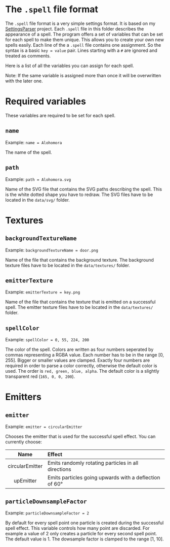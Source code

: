 The `.spell` file format
======================

The `.spell` file format is a very simple settings format.
It is based on my [SettingsParser](https://github.com/Foaly/SettingsParser) project.
Each `.spell` file in this folder describes the appearance of a spell.
The program offers a set of variables that can be set for each spell to make them unique.
This allows you to create your own new spells easily.
Each line of the a `.spell` file contains one assignment.
So the syntax is a basic `key = value` pair.
Lines starting with a `#` are ignored and treated as comments.


Here is a list of all the variables you can assign for each spell.

Note: If the same variable is assigned more than once it will be overwritten with the later one.



Required variables
==================

These variables are required to be set for each spell.

`name`
------

Example: `name = Alohomora`

The name of the spell.


`path`
------

Example: `path = Alohomora.svg`

Name of the SVG file that contains the SVG paths describing the spell.
This is the white dotted shape you have to redraw.
The SVG files have to be located in the `data/svg/` folder.



Textures
========

`backgroundTextureName`
-----------------------

Example: `backgroundTextureName = door.png`

Name of the file that contains the background texture.
The background texture files have to be located in the `data/textures/` folder.


`emitterTexture`
----------------

Example: `emitterTexture = key.png`

Name of the file that contains the texture that is emitted on a successful spell.
The emitter texture files have to be located in the `data/textures/` folder.


`spellColor`
------------

Example: `spellColor = 0, 55, 224, 200`

The color of the spell.
Colors are written as four numbers seperated by commas representing a RGBA value.
Each number has to be in the range [0, 255].
Bigger or smaller values are clamped.
Exactly four numbers are required in order to parse a color correctly, otherwise the default color is used.
The order is `red, green, blue, alpha`.
The default color is a slightly transparent red (`165, 0, 0, 200`).



Emitters
========

`emitter`
---------

Example: `emitter = circularEmitter`

Chooses the emitter that is used for the successful spell effect.
You can currently choose:

|      Name       | Effect                                                 |
|:---------------:|:-------------------------------------------------------|
| circularEmitter | Emits randomly rotating particles in all directions    |
|    upEmitter    | Emits particles going upwards with a deflection of 60° |


`particleDownsampleFactor`
--------------------------

Example: `particleDownsampleFactor = 2`

By default for every spell point one particle is created during the successful spell effect.
This variable controls how many point are discarded.
For example a value of 2 only creates a particle for every second spell point.
The default value is 1.
The dowsample factor is clamped to the range [1, 10].

